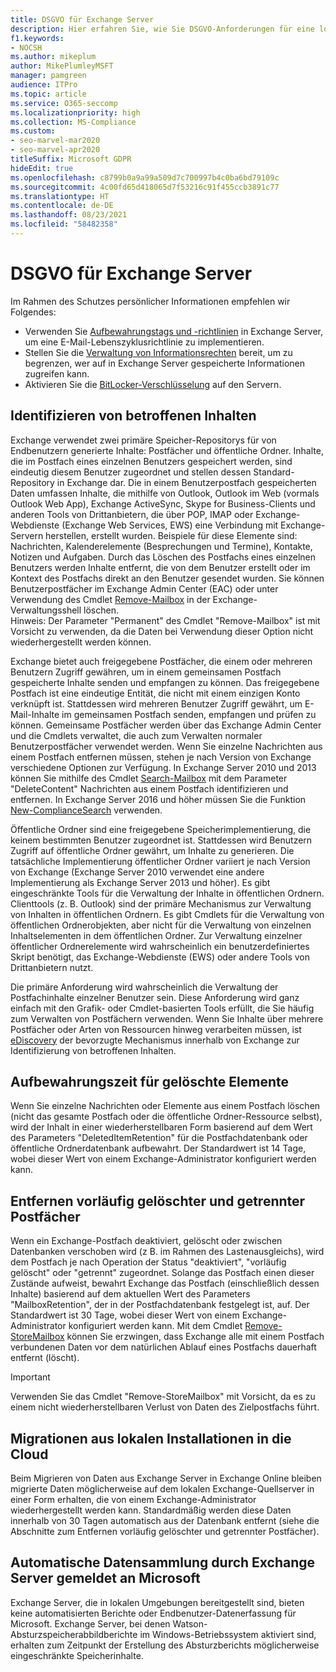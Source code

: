```yaml
---
title: DSGVO für Exchange Server
description: Hier erfahren Sie, wie Sie DSGVO-Anforderungen für eine lokale Exchange Server-Instanz, z. B. bezüglich der Aufbewahrung von gelöschten Elementen und der automatischen Datensammlung, behandeln.
f1.keywords:
- NOCSH
ms.author: mikeplum
author: MikePlumleyMSFT
manager: pamgreen
audience: ITPro
ms.topic: article
ms.service: O365-seccomp
ms.localizationpriority: high
ms.collection: MS-Compliance
ms.custom:
- seo-marvel-mar2020
- seo-marvel-apr2020
titleSuffix: Microsoft GDPR
hideEdit: true
ms.openlocfilehash: c8799b0a9a99a509d7c700997b4c0ba6bd79109c
ms.sourcegitcommit: 4c00fd65d418065d7f53216c91f455ccb3891c77
ms.translationtype: HT
ms.contentlocale: de-DE
ms.lasthandoff: 08/23/2021
ms.locfileid: "58482358"
---
```

# <a name="gdpr-for-exchange-server"></a>DSGVO für Exchange Server

Im Rahmen des Schutzes persönlicher Informationen empfehlen wir Folgendes:

- Verwenden Sie [Aufbewahrungstags und -richtlinien](https://technet.microsoft.com/library/dd297955(v=exchg.160).aspx) in Exchange Server, um eine E-Mail-Lebenszyklusrichtlinie zu implementieren.
- Stellen Sie die [Verwaltung von Informationsrechten](https://technet.microsoft.com/library/dd638140(v=exchg.160).aspx) bereit, um zu begrenzen, wer auf in Exchange Server gespeicherte Informationen zugreifen kann.
- Aktivieren Sie die [BitLocker-Verschlüsselung](https://blogs.technet.microsoft.com/exchange/2015/10/20/enabling-bitlocker-on-exchange-servers/) auf den Servern.

## <a name="identifying-in-scope-content"></a>Identifizieren von betroffenen Inhalten

Exchange verwendet zwei primäre Speicher-Repositorys für von Endbenutzern generierte Inhalte: Postfächer und öffentliche Ordner. Inhalte, die im Postfach eines einzelnen Benutzers gespeichert werden, sind eindeutig diesem Benutzer zugeordnet und stellen dessen Standard-Repository in Exchange dar. Die in einem Benutzerpostfach gespeicherten Daten umfassen Inhalte, die mithilfe von Outlook, Outlook im Web (vormals Outlook Web App), Exchange ActiveSync, Skype for Business-Clients und anderen Tools von Drittanbietern, die über POP, IMAP oder Exchange-Webdienste (Exchange Web Services, EWS) eine Verbindung mit Exchange-Servern herstellen, erstellt wurden. Beispiele für diese Elemente sind: Nachrichten, Kalenderelemente (Besprechungen und Termine), Kontakte, Notizen und Aufgaben. Durch das Löschen des Postfachs eines einzelnen Benutzers werden Inhalte entfernt, die von dem Benutzer erstellt oder im Kontext des Postfachs direkt an den Benutzer gesendet wurden. Sie können Benutzerpostfächer im Exchange Admin Center (EAC) oder unter Verwendung des Cmdlet [Remove-Mailbox](/powershell/module/exchange/remove-mailbox) in der Exchange-Verwaltungsshell löschen.\
Hinweis: Der Parameter "Permanent" des Cmdlet "Remove-Mailbox" ist mit Vorsicht zu verwenden, da die Daten bei Verwendung dieser Option nicht wiederhergestellt werden können.

Exchange bietet auch freigegebene Postfächer, die einem oder mehreren Benutzern Zugriff gewähren, um in einem gemeinsamen Postfach gespeicherte Inhalte senden und empfangen zu können. Das freigegebene Postfach ist eine eindeutige Entität, die nicht mit einem einzigen Konto verknüpft ist. Stattdessen wird mehreren Benutzer Zugriff gewährt, um E-Mail-Inhalte im gemeinsamen Postfach senden, empfangen und prüfen zu können. Gemeinsame Postfächer werden über das Exchange Admin Center und die Cmdlets verwaltet, die auch zum Verwalten normaler Benutzerpostfächer verwendet werden. Wenn Sie einzelne Nachrichten aus einem Postfach entfernen müssen, stehen je nach Version von Exchange verschiedene Optionen zur Verfügung. In Exchange Server 2010 und 2013 können Sie mithilfe des Cmdlet [Search-Mailbox](/powershell/module/exchange/search-mailbox) mit dem Parameter "DeleteContent" Nachrichten aus einem Postfach identifizieren und entfernen. In Exchange Server 2016 und höher müssen Sie die Funktion [New-ComplianceSearch](https://technet.microsoft.com/library/ff459253(v=exchg.160).aspx) verwenden.

Öffentliche Ordner sind eine freigegebene Speicherimplementierung, die keinem bestimmten Benutzer zugeordnet ist. Stattdessen wird Benutzern Zugriff auf öffentliche Ordner gewährt, um Inhalte zu generieren. Die tatsächliche Implementierung öffentlicher Ordner variiert je nach Version von Exchange (Exchange Server 2010 verwendet eine andere Implementierung als Exchange Server 2013 und höher). Es gibt eingeschränkte Tools für die Verwaltung der Inhalte in öffentlichen Ordnern. Clienttools (z. B. Outlook) sind der primäre Mechanismus zur Verwaltung von Inhalten in öffentlichen Ordnern. Es gibt Cmdlets für die Verwaltung von öffentlichen Ordnerobjekten, aber nicht für die Verwaltung von einzelnen Inhaltselementen in dem öffentlichen Ordner. Zur Verwaltung einzelner öffentlicher Ordnerelemente wird wahrscheinlich ein benutzerdefiniertes Skript benötigt, das Exchange-Webdienste (EWS) oder andere Tools von Drittanbietern nutzt.

Die primäre Anforderung wird wahrscheinlich die Verwaltung der Postfachinhalte einzelner Benutzer sein. Diese Anforderung wird ganz einfach mit den Grafik- oder Cmdlet-basierten Tools erfüllt, die Sie häufig zum Verwalten von Postfächern verwenden. Wenn Sie Inhalte über mehrere Postfächer oder Arten von Ressourcen hinweg verarbeiten müssen, ist [eDiscovery](https://technet.microsoft.com/library/dd298021(v=exchg.160).aspx) der bevorzugte Mechanismus innerhalb von Exchange zur Identifizierung von betroffenen Inhalten.

## <a name="deleted-item-retention"></a>Aufbewahrungszeit für gelöschte Elemente

Wenn Sie einzelne Nachrichten oder Elemente aus einem Postfach löschen (nicht das gesamte Postfach oder die öffentliche Ordner-Ressource selbst), wird der Inhalt in einer wiederherstellbaren Form basierend auf dem Wert des Parameters "DeletedItemRetention" für die Postfachdatenbank oder öffentliche Ordnerdatenbank aufbewahrt. Der Standardwert ist 14 Tage, wobei dieser Wert von einem Exchange-Administrator konfiguriert werden kann.

## <a name="removing-soft-deleted-and-disconnected-mailboxes"></a>Entfernen vorläufig gelöschter und getrennter Postfächer

Wenn ein Exchange-Postfach deaktiviert, gelöscht oder zwischen Datenbanken verschoben wird (z B. im Rahmen des Lastenausgleichs), wird dem Postfach je nach Operation der Status "deaktiviert", "vorläufig gelöscht" oder "getrennt" zugeordnet. Solange das Postfach einen dieser Zustände aufweist, bewahrt Exchange das Postfach (einschließlich dessen Inhalte) basierend auf dem aktuellen Wert des Parameters "MailboxRetention", der in der Postfachdatenbank festgelegt ist, auf. Der Standardwert ist 30 Tage, wobei dieser Wert von einem Exchange-Administrator konfiguriert werden kann. Mit dem Cmdlet [Remove-StoreMailbox](/powershell/module/exchange/remove-storemailbox) können Sie erzwingen, dass Exchange alle mit einem Postfach verbundenen Daten vor dem natürlichen Ablauf eines Postfachs dauerhaft entfernt (löscht).

> [!IMPORTANT]
> Verwenden Sie das Cmdlet "Remove-StoreMailbox" mit Vorsicht, da es zu einem nicht wiederherstellbaren Verlust von Daten des Zielpostfachs führt. 

## <a name="on-prem-to-cloud-migrations"></a>Migrationen aus lokalen Installationen in die Cloud

Beim Migrieren von Daten aus Exchange Server in Exchange Online bleiben migrierte Daten möglicherweise auf dem lokalen Exchange-Quellserver in einer Form erhalten, die von einem Exchange-Administrator wiederhergestellt werden kann. Standardmäßig werden diese Daten innerhalb von 30 Tagen automatisch aus der Datenbank entfernt (siehe die Abschnitte zum Entfernen vorläufig gelöschter und getrennter Postfächer).

## <a name="automatic-data-collection-reported-to-microsoft-by-exchange-server"></a>Automatische Datensammlung durch Exchange Server gemeldet an Microsoft

Exchange Server, die in lokalen Umgebungen bereitgestellt sind, bieten keine automatisierten Berichte oder Endbenutzer-Datenerfassung für Microsoft. Exchange Server, bei denen Watson-Absturzspeicherabbildberichte im Windows-Betriebssystem aktiviert sind, erhalten zum Zeitpunkt der Erstellung des Absturzberichts möglicherweise eingeschränkte Speicherinhalte.

